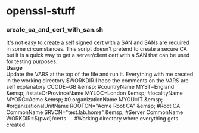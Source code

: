 # openssl-stuff

### **create_ca_and_cert_with_san.sh**  
It's not easy to create a self signed cert with a SAN and SANs are required in some circumstances. This script doesn't pretend to create a secure CA but it is a quick way to get a server/client cert with a SAN that can be used for testing purposes.  
**Usage**  
Update the VARS at the top of the file and run it. Everything with me created in the working directory $WORKDIR  
I hope the comments on the VARS are self explanatory  
CCODE=GB &emsp; #countryName  
MYST=England &emsp; #stateOrProvinceName  
MYLOC=London &emsp; #localityName  
MYORG=Acme &emsp; #0.organizationName  
MYOU=IT &emsp; #organizationalUnitName  
ROOTCN="Acme Root CA" &emsp; #Root CA CommonName  
SRVCN="test.lab.home" &emsp; #Server CommonName  
WORKDIR=$(pwd)/certs &emsp; #Working directory where everything gets created  
